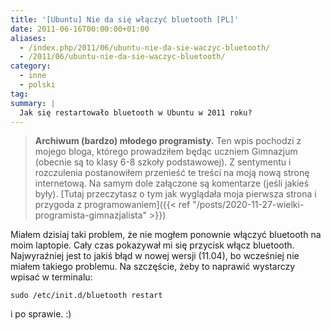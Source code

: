```yaml
---
title: '[Ubuntu] Nie da się włączyć bluetooth [PL]'
date: 2011-06-16T00:00:00+01:00
aliases:
  - /index.php/2011/06/ubuntu-nie-da-sie-waczyc-bluetooth/
  - /2011/06/ubuntu-nie-da-sie-waczyc-bluetooth/
category:
  - inne
  - polski
tag:
summary: |
  Jak się restartowało bluetooth w Ubuntu w 2011 roku?
---
```


> **Archiwum (bardzo) młodego programisty.** Ten wpis pochodzi z mojego bloga, którego prowadziłem będąc uczniem Gimnazjum (obecnie są to klasy 6-8 szkoły podstawowej). Z sentymentu i rozczulenia postanowiłem przenieść te treści na moją nową stronę internetową. Na samym dole załączone są komentarze (jeśli jakieś były). [Tutaj przeczytasz o tym jak wyglądała moja pierwsza strona i przygoda z programowaniem]({{< ref "/posts/2020-11-27-wielki-programista-gimnazjalista" >}})
> 

Miałem dzisiaj taki problem, że nie mogłem ponownie włączyć bluetooth na moim laptopie. Cały czas pokazywał mi się przycisk włącz bluetooth. Najwyraźniej jest to jakiś błąd w nowej wersji (11.04), bo wcześniej nie miałem takiego problemu. Na szczęście, żeby to naprawić wystarczy wpisać w terminalu:

```
sudo /etc/init.d/bluetooth restart
```

i po sprawie. :)